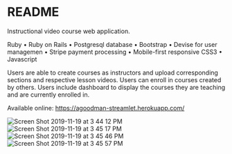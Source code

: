 # README

Instructional video course web application.

Ruby • Ruby on Rails • Postgresql database • Bootstrap • Devise for user managemen • Stripe payment processing • Mobile-first responsive CSS3 • Javascript

Users are able to create courses as instructors and upload corresponding sections and respective lesson videos.
Users can enroll in courses created by others.
Users include dashboard to display the courses they are teaching and are currently enrolled in.

Available online: https://agoodman-streamlet.herokuapp.com/

![Screen Shot 2019-11-19 at 3 44 12 PM](https://user-images.githubusercontent.com/54118642/69184943-c2c89280-0ae3-11ea-8e2d-487d283d524f.png)
![Screen Shot 2019-11-19 at 3 45 17 PM](https://user-images.githubusercontent.com/54118642/69184944-c2c89280-0ae3-11ea-81aa-232efec7c20b.png)
![Screen Shot 2019-11-19 at 3 45 46 PM](https://user-images.githubusercontent.com/54118642/69184945-c2c89280-0ae3-11ea-93dc-f9df7b12ca05.png)
![Screen Shot 2019-11-19 at 3 45 57 PM](https://user-images.githubusercontent.com/54118642/69184946-c2c89280-0ae3-11ea-8e81-b7475c33fa79.png)

